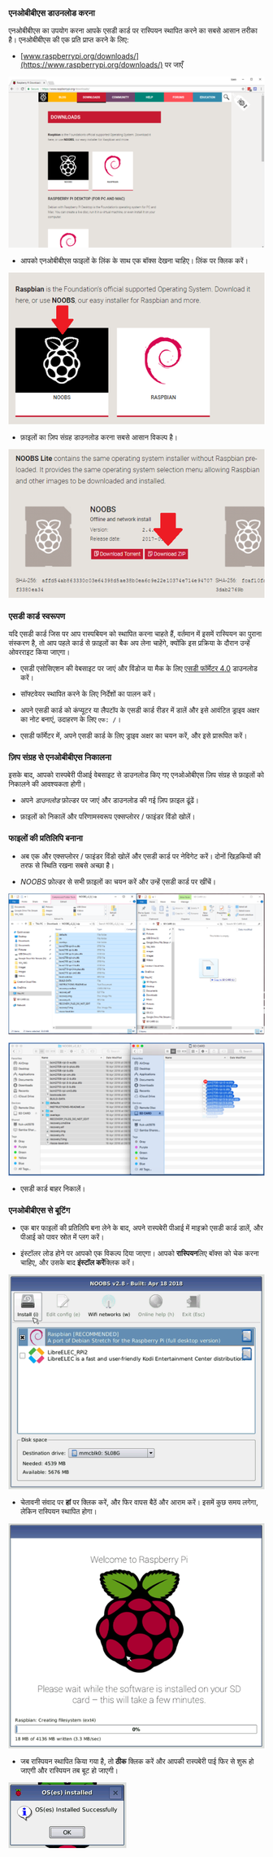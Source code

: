 ### एनओबीबीएस डाउनलोड करना

एनओबीबीएस का उपयोग करना आपके एसडी कार्ड पर रास्पियन स्थापित करने का सबसे आसान तरीका है। एनओबीबीएस की एक प्रति प्राप्त करने के लिए:

+ [www.raspberrypi.org/downloads/](https://www.raspberrypi.org/downloads/) पर जाएँ

![डाउनलोड पेज](images/downloads-page.png)

+ आपको एनओबीबीएस फाइलों के लिंक के साथ एक बॉक्स देखना चाहिए। लिंक पर क्लिक करें।

![एनओबीबीएस पर क्लिक करें](images/click-noobs.png)

+ फ़ाइलों का ज़िप संग्रह डाउनलोड करना सबसे आसान विकल्प है।

![ज़िप डाउनलोड करें](images/download-zip.png)

### एसडी कार्ड स्वरूपण

यदि एसडी कार्ड जिस पर आप रास्पबियन को स्थापित करना चाहते हैं, वर्तमान में इसमें रास्पियन का पुराना संस्करण है, तो आप पहले कार्ड से फ़ाइलों का बैक अप लेना चाहेंगे, क्योंकि इस प्रक्रिया के दौरान उन्हें ओवरराइट किया जाएगा।

+ एसडी एसोसिएशन की वेबसाइट पर जाएं और विंडोज या मैक के लिए [एसडी फॉर्मेटर 4.0](https://www.sdcard.org/downloads/formatter_4/index.html) डाउनलोड करें।

+ सॉफ्टवेयर स्थापित करने के लिए निर्देशों का पालन करें।

+ अपने एसडी कार्ड को कंप्यूटर या लैपटॉप के एसडी कार्ड रीडर में डालें और इसे आवंटित ड्राइव अक्षर का नोट बनाएं, उदाहरण के लिए `एफ: /`।

+ एसडी फॉर्मेटर में, अपने एसडी कार्ड के लिए ड्राइव अक्षर का चयन करें, और इसे प्रारूपित करें।

### ज़िप संग्रह से एनओबीबीएस निकालना

इसके बाद, आपको रास्पबेरी पीआई वेबसाइट से डाउनलोड किए गए एनओओबीएस ज़िप संग्रह से फ़ाइलों को निकालने की आवश्यकता होगी।

+ अपने *डाउनलोड* फ़ोल्डर पर जाएं और डाउनलोड की गई ज़िप फ़ाइल ढूंढें।

+ फ़ाइलों को निकालें और परिणामस्वरूप एक्सप्लोरर / फाइंडर विंडो खोलें।

### फाइलों की प्रतिलिपि बनाना

+ अब एक और एक्सप्लोरर / फाइंडर विंडो खोलें और एसडी कार्ड पर नेविगेट करें। दोनों खिड़कियों की तरफ से स्थिति रखना सबसे अच्छा है।

+ *NOOBS* फ़ोल्डर से सभी फ़ाइलों का चयन करें और उन्हें एसडी कार्ड पर खींचें।

![Windows कॉपी](images/copy3.png)

![मैक कॉपी](images/macos_copy.png)

+ एसडी कार्ड बाहर निकालें।

### एनओबीबीएस से बूटिंग

+ एक बार फाइलों की प्रतिलिपि बना लेने के बाद, अपने रास्पबेरी पीआई में माइक्रो एसडी कार्ड डालें, और पीआई को पावर स्रोत में प्लग करें।

+ इंस्टॉलर लोड होने पर आपको एक विकल्प दिया जाएगा। आपको **रास्पियन**लिए बॉक्स को चेक करना चाहिए, और उसके बाद **इंस्टॉल करें**क्लिक करें।

![इंस्टॉल करें](images/install.png)

+ चेतावनी संवाद पर **हां** पर क्लिक करें, और फिर वापस बैठें और आराम करें। इसमें कुछ समय लगेगा, लेकिन रास्पियन स्थापित होगा।

![स्थापना](images/installing.png)

+ जब रास्पियन स्थापित किया गया है, तो **ठीक** क्लिक करें और आपकी रास्पबेरी पाई फिर से शुरू हो जाएगी और रास्पियन तब बूट हो जाएगी।

![स्थापित](images/installed.png)